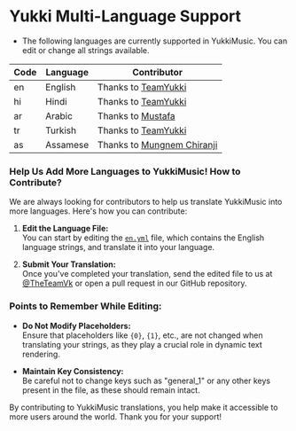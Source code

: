 # Yukki Multi-Language Support

- The following languages are currently supported in YukkiMusic. You can edit or change all strings available.

| Code | Language | Contributor |
|------|----------|-------------|
| en   | English  | Thanks to [TeamYukki](https://t.me/TeamYukki) |
| hi   | Hindi    | Thanks to [TeamYukki](https://t.me/TeamYukki) |
| ar   | Arabic   | Thanks to [Mustafa](https://t.me/tr_4z) |
| tr   | Turkish  | Thanks to [TeamYukki](https://t.me/TeamYukki) |
| as   | Assamese | Thanks to [Mungnem Chiranji](https://t.me/ChiranjibKoch) |

### Help Us Add More Languages to YukkiMusic! How to Contribute?

We are always looking for contributors to help us translate YukkiMusic into more languages. Here's how you can contribute:

1. **Edit the Language File:**  
   You can start by editing the [`en.yml`](https://github.com/TheTeamVivek/YukkiMusic/blob/master/strings%2Flangs%2Fen.yml) file, which contains the English language strings, and translate it into your language.

2. **Submit Your Translation:**  
   Once you've completed your translation, send the edited file to us at [@TheTeamVk](https://t.me/TheTeamVk) or open a pull request in our GitHub repository.

### Points to Remember While Editing:

- **Do Not Modify Placeholders:**  
  Ensure that placeholders like `{0}`, `{1}`, etc., are not changed when translating your strings, as they play a crucial role in dynamic text rendering.

- **Maintain Key Consistency:**  
  Be careful not to change keys such as "general_1" or any other keys present in the file, as these should remain intact.

By contributing to YukkiMusic translations, you help make it accessible to more users around the world. Thank you for your support!
